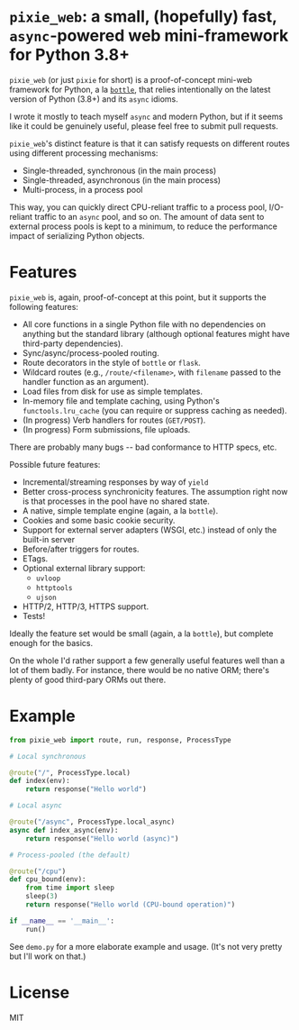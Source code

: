# `pixie_web`: a small, (hopefully) fast, `async`-powered web mini-framework for Python 3.8+

`pixie_web` (or just `pixie` for short) is a proof-of-concept mini-web framework for Python, a la [`bottle`](http://bottlepy.org/), that relies intentionally on the latest version of Python (3.8+) and its `async` idioms.

I wrote it mostly to teach myself `async` and modern Python, but if it seems like it could be genuinely useful, please feel free to submit pull requests.

`pixie_web`'s distinct feature is that it can satisfy requests on different routes using different processing mechanisms:

* Single-threaded, synchronous (in the main process)
* Single-threaded, asynchronous (in the main process)
* Multi-process, in a process pool

This way, you can quickly direct CPU-reliant traffic to a process pool, I/O-reliant traffic to an `async` pool, and so on. The amount of data sent to external process pools is kept to a minimum, to reduce the performance impact of serializing Python objects.

# Features

`pixie_web` is, again, proof-of-concept at this point, but it supports the following features:

* All core functions in a single Python file with no dependencies on anything but the standard library (although optional features might have third-party dependencies).
* Sync/async/process-pooled routing.
* Route decorators in the style of `bottle` or `flask`.
* Wildcard routes (e.g., `/route/<filename>`, with `filename` passed to the handler function as an argument).
* Load files from disk for use as simple templates.
* In-memory file and template caching, using Python's `functools.lru_cache` (you can require or suppress caching as needed).
* (In progress) Verb handlers for routes (`GET/POST`).
* (In progress) Form submissions, file uploads.

There are probably many bugs -- bad conformance to HTTP specs, etc.

Possible future features:

* Incremental/streaming responses by way of `yield`
* Better cross-process synchronicity features. The assumption right now is that processes in the pool have no shared state.
* A native, simple template engine (again, a la `bottle`).
* Cookies and some basic cookie security.
* Support for external server adapters (WSGI, etc.) instead of only the built-in server
* Before/after triggers for routes.
* ETags.
* Optional external library support:
  * `uvloop`
  * `httptools`
  * `ujson`
* HTTP/2, HTTP/3, HTTPS support.
* Tests!

Ideally the feature set would be small (again, a la `bottle`), but complete enough for the basics.

On the whole I'd rather support a few generally useful features well than a lot of them badly. For instance, there would be no native ORM; there's plenty of good third-pary ORMs out there.

# Example

```python
from pixie_web import route, run, response, ProcessType

# Local synchronous

@route("/", ProcessType.local)
def index(env):
    return response("Hello world")

# Local async

@route("/async", ProcessType.local_async)
async def index_async(env):
    return response("Hello world (async)")

# Process-pooled (the default)

@route("/cpu")
def cpu_bound(env):
    from time import sleep
    sleep(3)
    return response("Hello world (CPU-bound operation)")

if __name__ == '__main__':
    run()
```

See `demo.py` for a more elaborate example and usage. (It's not very pretty but I'll work on that.)

# License

MIT